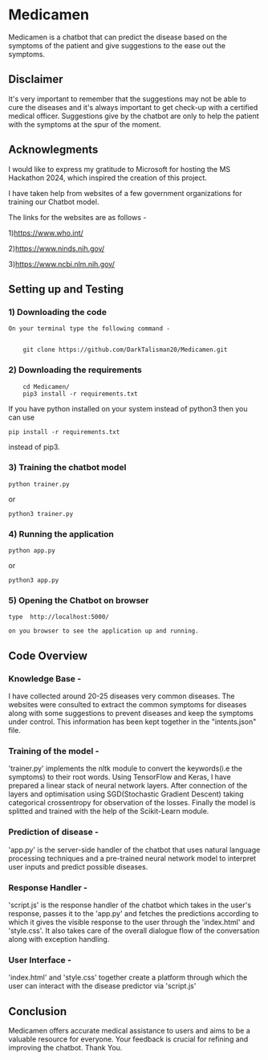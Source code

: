 
# Medicamen

Medicamen is a chatbot that can predict the disease based on the symptoms of the patient and give suggestions to the ease out the symptoms. 

## Disclaimer

It's very important to remember that the suggestions may not be able to cure the diseases and it's always important to get check-up with a certified medical officer. Suggestions give by the chatbot are only to help the patient with the symptoms at the spur of the moment.


## Acknowlegments

I would like to express my gratitude to Microsoft for hosting the MS Hackathon 2024, which inspired the creation of this project.

I have taken help from websites of a few government organizations for training our Chatbot model.

The links for the websites are as follows - 

1)https://www.who.int/

2)https://www.ninds.nih.gov/

3)https://www.ncbi.nlm.nih.gov/

## Setting up and Testing

### 1) Downloading the code


    On your terminal type the following command - 

    
        git clone https://github.com/DarkTalisman20/Medicamen.git
    


### 2) Downloading the requirements


    
        cd Medicamen/
        pip3 install -r requirements.txt
    


If you have python installed on your system instead of python3 then you can use 



    pip install -r requirements.txt


instead of pip3.

### 3) Training the chatbot model 



    python trainer.py


or 


    python3 trainer.py


### 4) Running the application  



    python app.py



or 


    python3 app.py


### 5) Opening the Chatbot on browser 

    type  http://localhost:5000/ 
    
    on you browser to see the application up and running.

## Code Overview

### Knowledge Base -
I have collected around 20-25 diseases very common diseases.
The websites were consulted to extract the common symptoms for diseases along with some suggestions to prevent diseases 
and keep the symptoms under control. This information has been kept together in the "intents.json" file.

### Training of the model - 
'trainer.py' implements the nltk module to convert the keywords(i.e the symptoms) to their root words. Using TensorFlow and Keras, I have prepared a linear stack of neural network layers. After connection of the layers and optimisation using SGD(Stochastic Gradient Descent) taking categorical crossentropy for observation of the losses.
Finally the model is splitted and trained with the help of the Scikit-Learn module. 

### Prediction of disease - 
'app.py' is the server-side handler of the chatbot that uses natural language processing techniques and a pre-trained neural network model to interpret user inputs and predict possible diseases.

### Response Handler - 
'script.js' is the response handler of the chatbot which takes in the user's response, passes it to the 'app.py' and fetches the predictions according to which it gives the visible response to the user through the 'index.html' and 'style.css'. It also takes care of the overall dialogue flow of the conversation along with exception handling.

### User Interface - 
'index.html' and 'style.css' together create a platform through which the user can interact with the disease predictor via 'script.js'


## Conclusion
Medicamen offers accurate medical assistance to users and aims to be a valuable resource for everyone. Your feedback is crucial for refining and improving the chatbot. Thank You.



